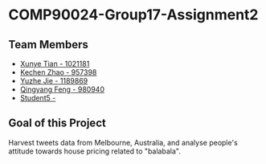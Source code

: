 # COMP90024-Group17-Assignment2

## Team Members
* [Xunye Tian - 1021181](https://github.com/yeager20001118)
* [Kechen Zhao - 957398](https://github.com/miniabby)
* [Yuzhe Jie - 1189869](https://github.com/Yuzhe710)
* [Qingyang Feng - 980940](https://github.com/claire-ef)
* [Student5 - ]()

## Goal of this Project
Harvest tweets data from Melbourne, Australia, and analyse people's attitude towards house pricing related to "balabala".
